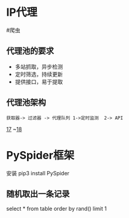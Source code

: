 # IP代理
#爬虫

## 代理池的要求

* 多站抓取，异步检测
* 定时筛选，持续更新
* 提供接口，易于提取

## 代理池架构

```
获取器-> 过滤器 -> 代理队列 1->定时监测  2-> API
```
[17](https://www.bilibili.com/video/av90928927?p=17) ~[18](https://www.bilibili.com/video/av90928927?p=18)

# PySpider框架
安装 pip3 install PySpider


## 随机取出一条记录
select * from table 
order by rand()
limit 1